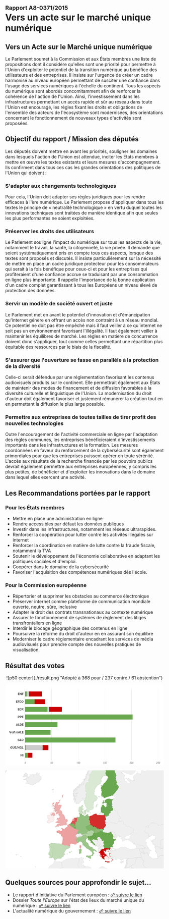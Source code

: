 # <font size=4>**Rapport A8-0371/2015**</font><br>Vers un acte sur le marché unique numérique 


## Vers un Acte sur le Marché unique numérique

Le Parlement soumet à la Commission et aux États membres une liste de propositions dont il considère qu'elles sont une priorité pour permettre à l'Union d'exploiter le potentiel de la transition numérique au bénéfice des utilisateurs et des entreprises. Il insiste sur l'urgence de créer un cadre harmonisé au niveau européen permettant de susciter une confiance dans l'usage des services numériques à l'échelle du continent. Tous les aspects du numérique sont abordés concomitamment afin de renforcer la cohérence de l'action de l'Union. Ainsi, l'investissement dans les infrastructures permettant un accès rapide et sûr au réseau dans toute l'Union est encouragé, les règles fixant les droits et obligations de l'ensemble des acteurs de l'écosystème sont modernisées, des orientations concernant le fonctionnement de nouveaux types d'activités sont proposées. 


## Objectif du rapport / Mission des députés

Les députés doivent mettre en avant les priorités, souligner les domaines dans lesquels l'action de l'Union est attendue, inciter les Etats membres à mettre en œuvre les textes existants et leurs mesures d'accompagnement. Ils confirment dans tous ces cas les grandes orientations des politiques de l'Union qui doivent :

 
### S'adapter aux changements technologiques 

Pour cela, l'Union doit adapter ses règles juridiques pour les rendre efficaces à l'ère numérique. Le Parlement propose d'appliquer dans tous les textes le principe de « neutralité technologique » en vertu duquel toutes les innovations techniques sont traitées de manière identique afin que seules les plus performantes ne soient exploitées.


### Préserver les droits des utilisateurs

Le Parlement souligne l'impact du numérique sur tous les aspects de la vie, notamment le travail, la santé, la citoyenneté, la vie privée. Il demande que soient systématiquement pris en compte tous ces aspects, lorsque des textes sont proposés et discutés. Il insiste particulièrement sur la nécessité de mettre en place un cadre juridique protecteur pour les consommateurs qui serait à la fois bénéfique pour ceux-ci et pour les entreprises qui profiteraient d'une confiance accrue se traduisant par une consommation en ligne plus importante. Il rappelle l'importance de la bonne application d'un cadre complet garantissant à tous les Européens un niveau élevé de protection des données.


### Servir un modèle de société ouvert et juste

Le Parlement met en avant le potentiel d'innovation et d'émancipation qu'internet génère en offrant un accès non contraint à un réseau mondial. Ce potentiel ne doit pas être empêché mais il faut veiller à ce qu'internet ne soit pas un environnement favorisant l'illégalité. Il faut également veiller à maintenir les équilibres de marché. Les règles en matière de concurrence doivent donc s'appliquer, tout comme celles permettant une répartition plus équitable des ressources par le biais de la fiscalité.


### S'assurer que l'ouverture se fasse en parallèle à la protection de la diversité

Celle-ci serait défendue par une réglementation favorisant les contenus audiovisuels produits sur le continent. Elle permettrait également aux États de maintenir des modes de financement et de diffusion favorables à la diversité culturelle et linguistique de l'Union. La modernisation du droit d'auteur doit également favoriser et justement rémunérer la création tout en en permettant la diffusion le plus large possible.


### Permettre aux entreprises de toutes tailles de tirer profit des nouvelles technologies

Outre l'encouragement de l'activité commerciale en ligne par l'adaptation des règles communes, les entreprises bénéficieraient d'investissements importants dans les infrastructures et la formation. Les mesures coordonnées en faveur du renforcement de la cybersécurité sont également primordiales pour que les entreprises puissent opérer en toute sérénité. L'accès aux résultats de la recherche financée par les pouvoirs publics devrait également permettre aux entreprises européennes, y compris les plus petites, de bénéficier et d'exploiter les innovations dans le domaine dans lequel elles exercent une activité.


## Les Recommandations portées par le rapport

### Pour les États membres

* Mettre en place une administration en ligne
*	Rendre accessibles par défaut les données publiques
*	Investir dans les infrastructures, notamment les réseaux ultrarapides.
*	Renforcer la coopération pour lutter contre les activités illégales sur internet
*	Renforcer la coordination en matière de lutte contre la fraude fiscale, notamment la TVA
*	Soutenir le développement de l'économie collaborative en adaptant les politiques sociales et d'emploi.
*	Coopérer dans le domaine de la cybersécurité
*	Favoriser l'acquisition des compétences numériques dès l'école.


### Pour la Commission européenne

*	Répertorier et supprimer les obstacles au commerce électronique
*	Préserver internet comme plateforme de communication mondiale ouverte, neutre, sûre, inclusive
*	Adapter le droit des contrats transnationaux au contexte numérique
*	Assurer le fonctionnement de systèmes de règlement des litiges transfrontaliers en ligne
*	Interdir le blocage géographique des contenus en ligne 
*	Poursuivre la réforme du droit d'auteur en en assurant son équilibre
*	Moderniser le cadre réglementaire encadrant les services de média audiovisuels pour prendre compte des nouvelles pratiques de visualisation.


## Résultat des votes

<center>![p50 center](./result.png "Adopté à 368 pour / 237 contre / 61 abstention")</center>

![](./groups.png "Répartition par groupe")

![](./map.png "Répartition par pays")


## Quelques sources pour approfondir le sujet… 

* Le rapport d'initiative du Parlement européen : [☍ suivre le lien](http://www.europarl.europa.eu/sides/getDoc.do?pubRef=-//EP//TEXT+REPORT+A8-2015-0371+0+DOC+XML+V0//FR)
* Dossier *Toute l'Europe* sur l'état des lieux du marché unique du numérique : [☍ suivre le lien](https://www.touteleurope.eu/actualite/marche-unique-numerique-un-etat-des-lieux.html)
* L'actualité numérique du gouvernement : [☍ suivre le lien](https://www.numerique.gouv.fr/europe-et-international)
